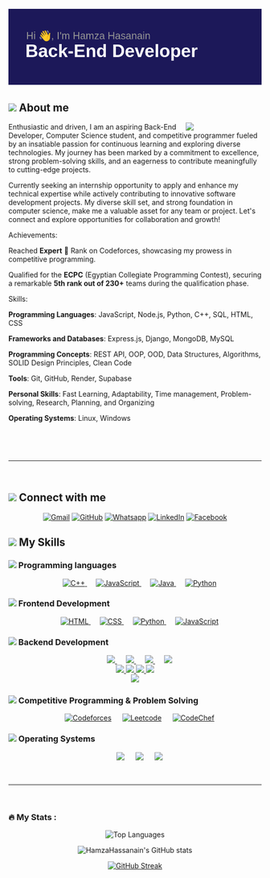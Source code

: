 ![Header](header.png)

## <img src = "https://i.pinimg.com/originals/3f/7e/4e/3f7e4eff7c96e9fe4b8b4b1ff3f7bdb5.gif" width = 6.5%> About me

<img align="right" src="https://github.com/7oSkaaa/7oSkaaa/blob/main/Images/Right_Side.gif?raw=true" width=30%>
<p>
Enthusiastic and driven, I am an aspiring Back-End Developer, Computer Science student, and competitive programmer fueled by an insatiable passion for continuous learning and exploring diverse technologies. My journey has been marked by a commitment to excellence, strong problem-solving skills, and an eagerness to contribute meaningfully to cutting-edge projects.

Currently seeking an internship opportunity to apply and enhance my technical expertise while actively contributing to innovative software development projects. My diverse skill set, and strong foundation in computer science, make me a valuable asset for any team or project. Let's connect and explore opportunities for collaboration and growth!

Achievements:

Reached <strong>Expert</strong> 💙 Rank on Codeforces, showcasing my prowess in competitive programming.

Qualified for the <strong>ECPC</strong> (Egyptian Collegiate Programming Contest), securing a remarkable <strong>5th rank out of 230+</strong> teams during the qualification phase.

Skills:

<strong> Programming Languages</strong>: JavaScript, Node.js, Python, C++, SQL, HTML, CSS

<strong>Frameworks and Databases</strong>: Express.js, Django, MongoDB, MySQL

<strong>Programming Concepts</strong>: REST API, OOP, OOD, Data Structures, Algorithms, SOLID Design Principles, Clean Code

<strong>Tools</strong>: Git, GitHub, Render, Supabase

<strong>Personal Skills</strong>: Fast Learning, Adaptability, Time management, Problem-solving, Research, Planning, and Organizing

<strong>Operating Systems</strong>: Linux, Windows

<br>

</p>
<br>
<!-- ## <img src = "https://i.pinimg.com/originals/3f/7e/4e/3f7e4eff7c96e9fe4b8b4b1ff3f7bdb5.gif" width = 6.5%> Top Repositories
<a teget="_black" href=""></a>
 -->
<hr>
<br>

## <img src="https://github.com/7oSkaaa/7oSkaaa/blob/main/Images/Connect-with-me.gif?raw=true" width="10%"> Connect with me

<p align="center">
	<a href="mailto:hamzahassanain067@gmail.com"><img img src="https://img.shields.io/badge/gmail-%23EA4335.svg?style=plastic&logo=gmail&logoColor=white" alt="Gmail"/></a>
	<a href="https://github.com/HamzaHassanain"><img src="https://img.shields.io/badge/github-%23181717.svg?style=plastic&logo=github&logoColor=white" alt="GitHub"/></a>
	<a href="https://wa.me/0201272473302"><img src="https://img.shields.io/badge/whatsapp-%2325D366.svg?style=plastic&logo=whatsapp&logoColor=white" alt="Whatsapp"/></a>
	<a href="https://www.linkedin.com/in/hamza-hassanain-ha067/"><img src="https://img.shields.io/badge/linkedin-%230A66C2.svg?style=plastic&logo=linkedin&logoColor=white" alt="LinkedIn"/></a>
	<a href="https://www.facebook.com/hamza.hasanain/"><img src="https://img.shields.io/badge/facebook-%231877F2.svg?style=plastic&logo=facebook&logoColor=white" alt="Facebook"/></a>
</p>

## <img src="https://media2.giphy.com/media/QssGEmpkyEOhBCb7e1/giphy.gif?cid=ecf05e47a0n3gi1bfqntqmob8g9aid1oyj2wr3ds3mg700bl&rid=giphy.gif" width ="3%"> My Skills

### <img src = "https://github.com/7oSkaaa/7oSkaaa/blob/main/Images/Programming_Languages.gif?raw=true" width=5%> Programming languages

<p align="center">  
  &emsp;
  <a href="https://www.w3schools.com/cpp/" target="_blank"> 
    <img alt="C++" src="https://img.shields.io/badge/C++%20-%2300599C.svg?style=plastic&logo=c%2B%2B&logoColor=white">
  </a> 
  &emsp;
  <a href="https://developer.mozilla.org/en-US/docs/Web/JavaScript" target="_blank"> 
     <img alt="JavaScript" src="https://img.shields.io/badge/JavaScript%20-%23F7DF1E.svg?style=plastic&logo=javascript&logoColor=black">
   </a>
  &emsp;
  <a href="https://www.java.com" target="_blank"> 
    <img alt="Java" src="https://img.shields.io/badge/Java-%23007396.svg?style=plastic&logo=java&logoColor=white">
  </a>
  &emsp;
   <a href="https://www.python.org" target="_blank">
    <img alt="Python" src="https://img.shields.io/badge/Python%20-%2314354C.svg?style=plastic&logo=python&logoColor=white">
  </a>
</p>

### <img src = "https://github.com/7oSkaaa/7oSkaaa/blob/main/Images/Front_End.gif?raw=true" width=5%> Frontend Development

<p align="center"> 
  &emsp; 
  <a href="https://www.w3.org/html/" target="_blank"> 
   <img alt="HTML" src="https://img.shields.io/badge/HTML5%20-%23E34F26.svg?style=plastic&logo=html5&logoColor=white">
  </a>   
  &emsp;
  <a href="https://www.w3schools.com/css/" target="_blank">
    <img alt="CSS" src="https://img.shields.io/badge/CSS%20-%231572B6.svg?style=plastic&logo=css3&logoColor=white">
  </a> 
  &emsp;
  <a href="https://www.python.org" target="_blank">
    <img alt="Python" src="https://img.shields.io/badge/react-%2361DAFB.svg?style=plastic&logo=React&logoColor=black">
  </a>
  &emsp;
  <a href="https://developer.mozilla.org/en-US/docs/Web/JavaScript" target="_blank"> 
     <img alt="JavaScript" src="https://img.shields.io/badge/JavaScript%20-%23F7DF1E.svg?style=plastic&logo=javascript&logoColor=black">
   </a>
</p>

### <img src = "https://github.com/7oSkaaa/7oSkaaa/blob/main/Images/Software_Tools.gif?raw=true" width=5%> Backend Development

<p align="center">
&emsp;
 <a href="#"> <img src="https://img.shields.io/badge/JavaScript-F7DF1E?style=for-the-badge&logo=javascript&logoColor=black" width="70"> </a>
 &emsp;
  <a href="#"> <img src="https://img.shields.io/badge/Node.js-43853D?style=for-the-badge&logo=node.js&logoColor=white" width="70"> </a>
   &emsp;
  <a href="#"> <img src="https://img.shields.io/badge/Express.js-404D59?style=for-the-badge" width="70"> </a>
  &emsp;
  <a href="#"> <img src="https://img.shields.io/badge/Django-092E20?style=for-the-badge&logo=django&logoColor=white" width="70"> </a>
     <br/>
   <a href="#"> <img src="https://img.shields.io/badge/MySQL-00000F?style=for-the-badge&logo=mysql&logoColor=white" width="70"> </a>                                  
   <a href="#"> <img src="https://img.shields.io/badge/MongoDB-4EA94B?style=for-the-badge&logo=mongodb&logoColor=white" width="70"> </a>
 <a href="#"> <img src="https://img.shields.io/badge/redis-%23DD0031.svg?&style=for-the-badge&logo=redis&logoColor=white" width="70"> </a>
	<a href="#"> <img src="https://img.shields.io/badge/SQLite-07405E?style=for-the-badge&logo=sqlite&logoColor=white" width="70"> </a>
	<br/>
    <a href="#"> <img src="https://img.shields.io/badge/Vercel-000000?style=for-the-badge&logo=vercel&logoColor=white" width="70"> </a>
</p>

### <img src = "https://github.com/7oSkaaa/7oSkaaa/blob/main/Images/CP_PS.gif?raw=true" width=5%> Competitive Programming & Problem Solving

<p align="center">
  &emsp;
    <a href="https://codeforces.com/profile/Hamza_Hassanain"><img alt = "Codeforces" src="https://img.shields.io/badge/codeforces%20-%231F8ACB.svg?style=plastic&logo=codeforces&logoColor=white" /></a>	
  &emsp;
    <a href="https://leetcode.com/Hamza_Hassanain/"><img alt = "Leetcode" src="https://img.shields.io/badge/leetcode%20-%23FFA116.svg?style=plastic&logo=leetcode&logoColor=black" /></a>
  &emsp;
    <a href="https://www.codechef.com/users/Hamzawy00"><img alt = "CodeChef" src="https://img.shields.io/badge/codechef-%235B4638.svg?style=plastic&logo=codechef&logoColor=white" /></a>
</p>

### <img src = "https://github.com/7oSkaaa/7oSkaaa/blob/main/Images/OS.gif?raw=true" width=5%> Operating Systems

<p align="center">
  &emsp;
    <a href="#"><img src="https://img.shields.io/badge/Linux-FCC624?style=plastic&logo=linux&logoColor=black"></a>
  &emsp;
    <a href="#"><img src="https://img.shields.io/badge/Ubuntu-E95420?style=plastic&logo=ubuntu&logoColor=white"></a>
  &emsp;
    <a href="#"><img src="https://img.shields.io/badge/Windows-0078D6?style=plastic&logo=windows&logoColor=white"></a>
</p>

<br>

---

<br>

### :fire: My Stats :

<p align="center">
   <img src="https://github-readme-stats.vercel.app/api/top-langs/?username=HamzaHassanain&layout=compact&theme=radical&card_width=200px" alt="Top Languages" />
</p>

<p align="center">
  <img src="https://github-readme-stats.vercel.app/api?username=HamzaHassanain&show_icons=true&theme=radical&card_width=250px" alt="HamzaHassanain's GitHub stats" />
</p>

<p align="center">
  <a href="https://git.io/streak-stats">
    <img src="https://github-readme-streak-stats.herokuapp.com/?user=HamzaHassanain&theme=radical&card_width=520px" alt="GitHub Streak" />
  </a>
</p>

<!--
<p align="center">
  <a href="https://github.com/ryo-ma/github-profile-trophy">
    <img src="https://github-profile-trophy.vercel.app/?username=HamzaHassanain&theme=radical&row=1" alt="Trophy" />
  </a>
</p>

---

### :sparkles: My Repositories :

<div align="center">
  <img src="https://github-readme-stats.vercel.app/api/pin/?username=HamzaHassanain&repo=Little-Lemon&theme=radical" />
   <img src="https://github-readme-stats.vercel.app/api/pin/?username=HamzaHassanain&repo=little-lemon-API&theme=radical" />
   <img src="https://github-readme-stats.vercel.app/api/pin/?username=HamzaHassanain&repo=Codeforces-Tasks-API&theme=radical" />
   <img src="https://github-readme-stats.vercel.app/api/pin/?username=HamzaHassanain&repo=CP-Templates&theme=radical" />
   <img src="https://github-readme-stats.vercel.app/api/pin/?username=HamzaHassanain&repo=The-Final-Project-ODC&theme=radical" />
   <img src="https://github-readme-stats.vercel.app/api/pin/?username=HamzaHassanain&repo=Hotel-Reservation-System&theme=radical" />
   <img src="https://github-readme-stats.vercel.app/api/pin/?username=OmarAlaraby&repo=Whats-app-add-members-Script&theme=radical" />
</div>

-->
